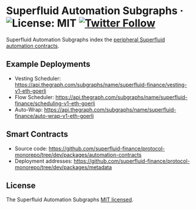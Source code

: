 # Superfluid Automation Subgraphs &middot; ![License: MIT](https://img.shields.io/badge/License-MIT-green.svg) [![Twitter Follow](https://img.shields.io/twitter/follow/Superfluid_HQ?style=social)](https://twitter.com/Superfluid_HQ)

Superfluid Automation Subgraphs index the [peripheral Superfluid automation contracts](https://docs.superfluid.finance/superfluid/developers/automations).

## Example Deployments
- Vesting Scheduler: https://api.thegraph.com/subgraphs/name/superfluid-finance/vesting-v1-eth-goerli
- Flow Scheduler: https://api.thegraph.com/subgraphs/name/superfluid-finance/scheduling-v1-eth-goerli
- Auto-Wrap: https://api.thegraph.com/subgraphs/name/superfluid-finance/auto-wrap-v1-eth-goerli

## Smart Contracts
- Source code: https://github.com/superfluid-finance/protocol-monorepo/tree/dev/packages/automation-contracts
- Deployment addresses: https://github.com/superfluid-finance/protocol-monorepo/tree/dev/packages/metadata

## License

The Superfluid Automation Subgraphs [MIT licensed](./LICENSE).
